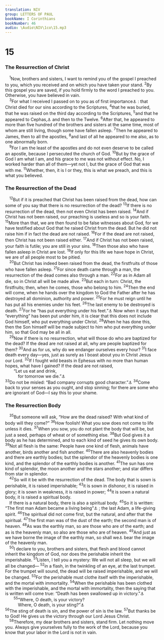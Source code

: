 ```yaml
---
translation: NIV
group: LETTERS OF PAUL
bookName: I Corinthians 
bookNumber: 46
audio: \Audio\NIV\1co\15.mp3
---
```


<div class="title"><h1>15</h1><h3>The Resurrection of Christ </h3></div>
<span class="verse 1co_15_1"> <sup>1</sup>Now, brothers and sisters, I want to remind you of the gospel I preached to you, which you received and on which you have taken your stand. </span>
<span class="verse 1co_15_2"><sup>2</sup>By this gospel you are saved, if you hold firmly to the word I preached to you. Otherwise, you have believed in vain. <br/></span>
<span class="verse 1co_15_3"> <sup>3</sup>For what I received I passed on to you as of first importance<a data-toggle="tooltip" data-placement="bottom" title="Or you at the first">⚓</a> : that Christ died for our sins according to the Scriptures, </span>
<span class="verse 1co_15_4"><sup>4</sup>that he was buried, that he was raised on the third day according to the Scriptures, </span>
<span class="verse 1co_15_5"><sup>5</sup>and that he appeared to Cephas,<a data-toggle="tooltip" data-placement="bottom" title="That is, Peter">⚓</a> and then to the Twelve. </span>
<span class="verse 1co_15_6"><sup>6</sup>After that, he appeared to more than five hundred of the brothers and sisters at the same time, most of whom are still living, though some have fallen asleep. </span>
<span class="verse 1co_15_7"><sup>7</sup>Then he appeared to James, then to all the apostles, </span>
<span class="verse 1co_15_8"><sup>8</sup>and last of all he appeared to me also, as to one abnormally born. <br/></span>
<span class="verse 1co_15_9"> <sup>9</sup>For I am the least of the apostles and do not even deserve to be called an apostle, because I persecuted the church of God. </span>
<span class="verse 1co_15_10"><sup>10</sup>But by the grace of God I am what I am, and his grace to me was not without effect. No, I worked harder than all of them—yet not I, but the grace of God that was with me. </span>
<span class="verse 1co_15_11"><sup>11</sup>Whether, then, it is I or they, this is what we preach, and this is what you believed. <br/></span>
<div class="title"><h3>The Resurrection of the Dead </h3></div>
<span class="verse 1co_15_12"> <sup>12</sup>But if it is preached that Christ has been raised from the dead, how can some of you say that there is no resurrection of the dead? </span>
<span class="verse 1co_15_13"><sup>13</sup>If there is no resurrection of the dead, then not even Christ has been raised. </span>
<span class="verse 1co_15_14"><sup>14</sup>And if Christ has not been raised, our preaching is useless and so is your faith. </span>
<span class="verse 1co_15_15"><sup>15</sup>More than that, we are then found to be false witnesses about God, for we have testified about God that he raised Christ from the dead. But he did not raise him if in fact the dead are not raised. </span>
<span class="verse 1co_15_16"><sup>16</sup>For if the dead are not raised, then Christ has not been raised either. </span>
<span class="verse 1co_15_17"><sup>17</sup>And if Christ has not been raised, your faith is futile; you are still in your sins. </span>
<span class="verse 1co_15_18"><sup>18</sup>Then those also who have fallen asleep in Christ are lost. </span>
<span class="verse 1co_15_19"><sup>19</sup>If only for this life we have hope in Christ, we are of all people most to be pitied. <br/></span>
<span class="verse 1co_15_20"> <sup>20</sup>But Christ has indeed been raised from the dead, the firstfruits of those who have fallen asleep. </span>
<span class="verse 1co_15_21"><sup>21</sup>For since death came through a man, the resurrection of the dead comes also through a man. </span>
<span class="verse 1co_15_22"><sup>22</sup>For as in Adam all die, so in Christ all will be made alive. </span>
<span class="verse 1co_15_23"><sup>23</sup>But each in turn: Christ, the firstfruits; then, when he comes, those who belong to him. </span>
<span class="verse 1co_15_24"><sup>24</sup>Then the end will come, when he hands over the kingdom to God the Father after he has destroyed all dominion, authority and power. </span>
<span class="verse 1co_15_25"><sup>25</sup>For he must reign until he has put all his enemies under his feet. </span>
<span class="verse 1co_15_26"><sup>26</sup>The last enemy to be destroyed is death. </span>
<span class="verse 1co_15_27"><sup>27</sup>For he “has put everything under his feet.”<a data-toggle="tooltip" data-placement="bottom" title="Psalm 8:6">⚓</a> Now when it says that “everything” has been put under him, it is clear that this does not include God himself, who put everything under Christ. </span>
<span class="verse 1co_15_28"><sup>28</sup>When he has done this, then the Son himself will be made subject to him who put everything under him, so that God may be all in all. <br/></span>
<span class="verse 1co_15_29"> <sup>29</sup>Now if there is no resurrection, what will those do who are baptized for the dead? If the dead are not raised at all, why are people baptized for them? </span>
<span class="verse 1co_15_30"><sup>30</sup>And as for us, why do we endanger ourselves every hour? </span>
<span class="verse 1co_15_31"><sup>31</sup>I face death every day—yes, just as surely as I boast about you in Christ Jesus our Lord. </span>
<span class="verse 1co_15_32"><sup>32</sup>If I fought wild beasts in Ephesus with no more than human hopes, what have I gained? If the dead are not raised, <br/>  “Let us eat and drink, <br/>   for tomorrow we die.”<a data-toggle="tooltip" data-placement="bottom" title="Isaiah 22:13">⚓</a><br/></span>
<span class="verse 1co_15_33"><sup>33</sup>Do not be misled: “Bad company corrupts good character.”<a data-toggle="tooltip" data-placement="bottom" title="From the Greek poet Menander">⚓</a></span>
<span class="verse 1co_15_34"><sup>34</sup>Come back to your senses as you ought, and stop sinning; for there are some who are ignorant of God—I say this to your shame. <br/></span>
<div class="title"><h3>The Resurrection Body </h3></div>
<span class="verse 1co_15_35"> <sup>35</sup>But someone will ask, “How are the dead raised? With what kind of body will they come?” </span>
<span class="verse 1co_15_36"><sup>36</sup>How foolish! What you sow does not come to life unless it dies. </span>
<span class="verse 1co_15_37"><sup>37</sup>When you sow, you do not plant the body that will be, but just a seed, perhaps of wheat or of something else. </span>
<span class="verse 1co_15_38"><sup>38</sup>But God gives it a body as he has determined, and to each kind of seed he gives its own body. </span>
<span class="verse 1co_15_39"><sup>39</sup>Not all flesh is the same: People have one kind of flesh, animals have another, birds another and fish another. </span>
<span class="verse 1co_15_40"><sup>40</sup>There are also heavenly bodies and there are earthly bodies; but the splendor of the heavenly bodies is one kind, and the splendor of the earthly bodies is another. </span>
<span class="verse 1co_15_41"><sup>41</sup>The sun has one kind of splendor, the moon another and the stars another; and star differs from star in splendor. <br/></span>
<span class="verse 1co_15_42"> <sup>42</sup>So will it be with the resurrection of the dead. The body that is sown is perishable, it is raised imperishable; </span>
<span class="verse 1co_15_43"><sup>43</sup>it is sown in dishonor, it is raised in glory; it is sown in weakness, it is raised in power; </span>
<span class="verse 1co_15_44"><sup>44</sup>it is sown a natural body, it is raised a spiritual body. <br/> If there is a natural body, there is also a spiritual body. </span>
<span class="verse 1co_15_45"><sup>45</sup>So it is written: “The first man Adam became a living being”<a data-toggle="tooltip" data-placement="bottom" title="Gen. 2:7">⚓</a> ; the last Adam, a life-giving spirit. </span>
<span class="verse 1co_15_46"><sup>46</sup>The spiritual did not come first, but the natural, and after that the spiritual. </span>
<span class="verse 1co_15_47"><sup>47</sup>The first man was of the dust of the earth; the second man is of heaven. </span>
<span class="verse 1co_15_48"><sup>48</sup>As was the earthly man, so are those who are of the earth; and as is the heavenly man, so also are those who are of heaven. </span>
<span class="verse 1co_15_49"><sup>49</sup>And just as we have borne the image of the earthly man, so shall we<a data-toggle="tooltip" data-placement="bottom" title="Some early manuscripts so let us">⚓</a> bear the image of the heavenly man. <br/></span>
<span class="verse 1co_15_50"> <sup>50</sup>I declare to you, brothers and sisters, that flesh and blood cannot inherit the kingdom of God, nor does the perishable inherit the imperishable. </span>
<span class="verse 1co_15_51"><sup>51</sup>Listen, I tell you a mystery: We will not all sleep, but we will all be changed— </span>
<span class="verse 1co_15_52"><sup>52</sup>in a flash, in the twinkling of an eye, at the last trumpet. For the trumpet will sound, the dead will be raised imperishable, and we will be changed. </span>
<span class="verse 1co_15_53"><sup>53</sup>For the perishable must clothe itself with the imperishable, and the mortal with immortality. </span>
<span class="verse 1co_15_54"><sup>54</sup>When the perishable has been clothed with the imperishable, and the mortal with immortality, then the saying that is written will come true: “Death has been swallowed up in victory.”<a data-toggle="tooltip" data-placement="bottom" title="Isaiah 25:8">⚓</a><br/></span>
<span class="verse 1co_15_55">  <sup>55</sup>“Where, O death, is your victory? <br/>   Where, O death, is your sting?”<a data-toggle="tooltip" data-placement="bottom" title="Hosea 13:14">⚓</a><br/></span>
<span class="verse 1co_15_56"><sup>56</sup>The sting of death is sin, and the power of sin is the law. </span>
<span class="verse 1co_15_57"><sup>57</sup>But thanks be to God! He gives us the victory through our Lord Jesus Christ. <br/></span>
<span class="verse 1co_15_58"> <sup>58</sup>Therefore, my dear brothers and sisters, stand firm. Let nothing move you. Always give yourselves fully to the work of the Lord, because you know that your labor in the Lord is not in vain. <br/></span>
